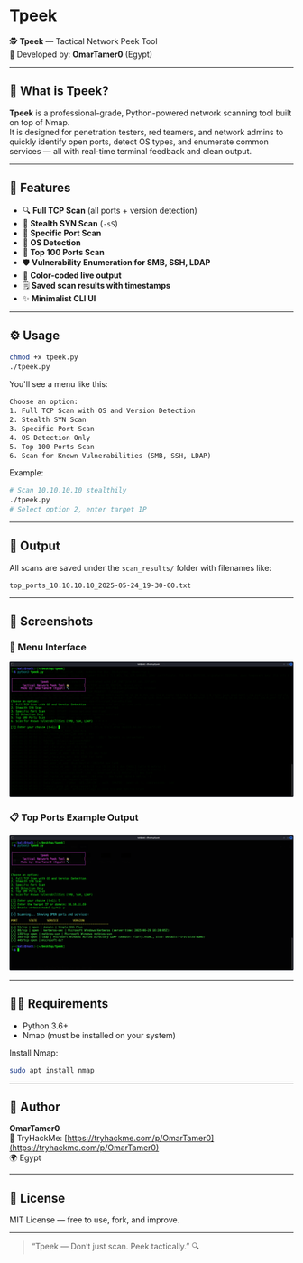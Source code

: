 # Tpeek

🕵️ **Tpeek** — Tactical Network Peek Tool  
🔧 Developed by: **OmarTamer0** (Egypt)

---

## 🌟 What is Tpeek?

**Tpeek** is a professional-grade, Python-powered network scanning tool built on top of Nmap.  
It is designed for penetration testers, red teamers, and network admins to quickly identify open ports, detect OS types, and enumerate common services — all with real-time terminal feedback and clean output.

---

## 🧠 Features

- 🔍 **Full TCP Scan** (all ports + version detection)
- 🥷 **Stealth SYN Scan** (`-sS`)
- 🌟 **Specific Port Scan**
- 🧠 **OS Detection**
- 🚀 **Top 100 Ports Scan**
- 🛡️ **Vulnerability Enumeration for SMB, SSH, LDAP**
- 🎨 **Color-coded live output**
- 🗒️ **Saved scan results with timestamps**
- ✨ **Minimalist CLI UI**

---

## ⚙️ Usage

```bash
chmod +x tpeek.py
./tpeek.py
```

You'll see a menu like this:

```
Choose an option:
1. Full TCP Scan with OS and Version Detection
2. Stealth SYN Scan
3. Specific Port Scan
4. OS Detection Only
5. Top 100 Ports Scan
6. Scan for Known Vulnerabilities (SMB, SSH, LDAP)
```

Example:
```bash
# Scan 10.10.10.10 stealthily
./tpeek.py
# Select option 2, enter target IP
```

---

## 📂 Output

All scans are saved under the `scan_results/` folder with filenames like:

```
top_ports_10.10.10.10_2025-05-24_19-30-00.txt
```

---

## 📸 Screenshots

### 🔧 Menu Interface
![Menu Interface](./Tool.png)

### 📋 Top Ports Example Output
![Top Ports Output](./output.png)

---

## 🧑‍💻 Requirements

- Python 3.6+
- Nmap (must be installed on your system)

Install Nmap:
```bash
sudo apt install nmap
```

---

## 👑 Author

**OmarTamer0**  
🔗 TryHackMe: [https://tryhackme.com/p/OmarTamer0](https://tryhackme.com/p/OmarTamer0)  
🌍 Egypt

---

## 📜 License

MIT License — free to use, fork, and improve.

---

> “Tpeek — Don’t just scan. Peek tactically.” 🔍

